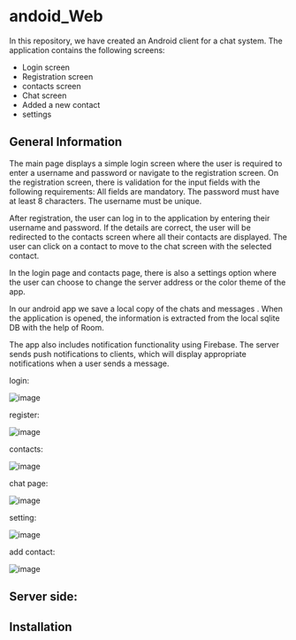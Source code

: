 # andoid_Web

In this repository, we have created an Android client for a chat system. The application contains the following screens:
- Login screen
- Registration screen
- contacts screen
- Chat screen
- Added a new contact
- settings

## General Information
The main page displays a simple login screen where the user is required to enter a username and password or navigate to the registration screen.
On the registration screen, there is validation for the input fields with the following requirements:
    All fields are mandatory.
    The password must have at least 8 characters.
    The username must be unique.

After registration, the user can log in to the application by entering their username and password. If the details are correct, the user will be
redirected to the contacts screen where all their contacts are displayed. The user can click on a contact to move to the chat screen with the selected contact.

In the login page and contacts page, there is also a settings option where the user can choose to change the server address or the color theme of the app.

In our android app we save a local copy of the chats and messages .
When the application is opened, the information is extracted from the local sqlite DB with the help of
Room. 

The app also includes notification functionality using Firebase. The server sends push notifications to clients,
which will display appropriate notifications when a user sends a message.

login:

![image](https://github.com/danadanile/andoid_Web/assets/117977429/f720ca00-5dbf-46ad-932e-6b6b4c75c81b)

register:

![image](https://github.com/danadanile/andoid_Web/assets/117977429/2bb48b65-e1cf-44f3-a68a-9248c772677d)

contacts:

![image](https://github.com/danadanile/andoid_Web/assets/117977429/075c9cdb-c5f4-4eac-9ac2-835db38cf994)

chat page:

![image](https://github.com/danadanile/andoid_Web/assets/117977429/7ad8809a-40b4-4d0a-9be5-5801e98d9b86)

setting:

![image](https://github.com/danadanile/andoid_Web/assets/117977429/54dc321d-8b08-4045-957c-42a1fcef2f9a)

add contact:

![image](https://github.com/danadanile/andoid_Web/assets/117977429/46ca340b-a83c-4b7c-bd0e-4f96b7a75d4e)








## Server side:



## Installation
